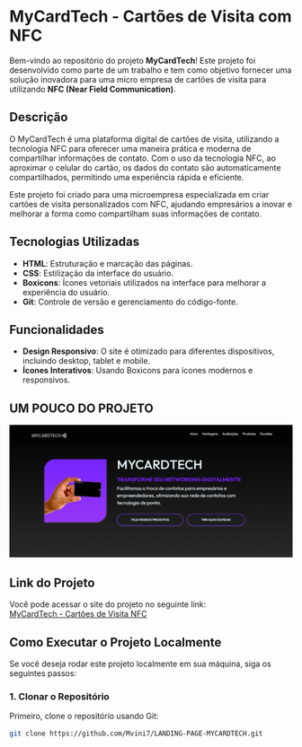 # MyCardTech - Cartões de Visita com NFC

Bem-vindo ao repositório do projeto **MyCardTech**! Este projeto foi desenvolvido como parte de um trabalho e tem como objetivo fornecer uma solução inovadora para uma micro empresa de cartões de visita para utilizando **NFC (Near Field Communication)**.

## Descrição

O MyCardTech é uma plataforma digital de cartões de visita, utilizando a tecnologia NFC para oferecer uma maneira prática e moderna de compartilhar informações de contato. Com o uso da tecnologia NFC, ao aproximar o celular do cartão, os dados do contato são automaticamente compartilhados, permitindo uma experiência rápida e eficiente.

Este projeto foi criado para uma microempresa especializada em criar cartões de visita personalizados com NFC, ajudando empresários a inovar e melhorar a forma como compartilham suas informações de contato.

## Tecnologias Utilizadas

- **HTML**: Estruturação e marcação das páginas.
- **CSS**: Estilização da interface do usuário.
- **Boxicons**: Ícones vetoriais utilizados na interface para melhorar a experiência do usuário.
- **Git**: Controle de versão e gerenciamento do código-fonte.

## Funcionalidades

- **Design Responsivo**: O site é otimizado para diferentes dispositivos, incluindo desktop, tablet e mobile.
- **Ícones Interativos**: Usando Boxicons para ícones modernos e responsivos.

## UM POUCO DO PROJETO

![PROJETO](projeto.png)

## Link do Projeto

Você pode acessar o site do projeto no seguinte link:  
[MyCardTech - Cartões de Visita NFC](https://mycardtech.com.br)

## Como Executar o Projeto Localmente

Se você deseja rodar este projeto localmente em sua máquina, siga os seguintes passos:

### 1. Clonar o Repositório

Primeiro, clone o repositório usando Git:

```bash
git clone https://github.com/Mvini7/LANDING-PAGE-MYCARDTECH.git
